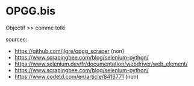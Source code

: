 # OPGG.bis

Objectif >> comme tolki 

sources:
- https://github.com/jlgre/opgg_scraper (non)
- https://www.scrapingbee.com/blog/selenium-python/
- https://www.selenium.dev/fr/documentation/webdriver/web_element/
- https://www.scrapingbee.com/blog/selenium-python/ 
- https://www.codetd.com/en/article/8416771 (non)
